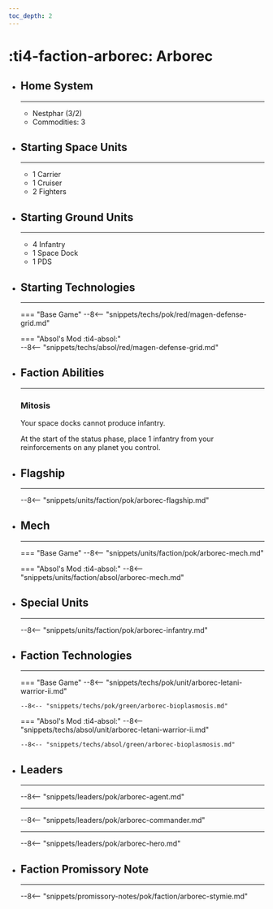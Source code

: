 ```yaml
---
toc_depth: 2
---
```


# :ti4-faction-arborec: Arborec

<div class="grid cards" markdown>

-   ## __Home System__

    ---

    * Nestphar (3/2)
    * Commodities: 3

</div>

<div class="grid cards" markdown>

-   ## __Starting Space Units__

    ---

    * 1 Carrier
    * 1 Cruiser
    * 2 Fighters

-   ## __Starting Ground Units__

    ---

    * 4 Infantry
    * 1 Space Dock
    * 1 PDS

-   ## __Starting Technologies__

    ---
    === "Base Game"
        --8<-- "snippets/techs/pok/red/magen-defense-grid.md"

    === "Absol's Mod :ti4-absol:"  
        --8<-- "snippets/techs/absol/red/magen-defense-grid.md"

-   ## __Faction Abilities__

    ---
    ### **Mitosis**

    Your space docks cannot produce infantry.  
    
    At the start of the status phase, place 1 infantry from your reinforcements on any planet you control.

-   ## __Flagship__

    ---
    --8<-- "snippets/units/faction/pok/arborec-flagship.md"

-   ## __Mech__

    ---
    === "Base Game"
        --8<-- "snippets/units/faction/pok/arborec-mech.md"

    === "Absol's Mod :ti4-absol:"
        --8<-- "snippets/units/faction/absol/arborec-mech.md"

</div>

<div class="grid cards" markdown>

-   ## __Special Units__

    ---
    --8<-- "snippets/units/faction/pok/arborec-infantry.md"

</div>

<div class="grid cards" markdown>

-   ## __Faction Technologies__

    ---
    === "Base Game"
        --8<-- "snippets/techs/pok/unit/arborec-letani-warrior-ii.md"

        --8<-- "snippets/techs/pok/green/arborec-bioplasmosis.md"

    === "Absol's Mod :ti4-absol:"
        --8<-- "snippets/techs/absol/unit/arborec-letani-warrior-ii.md"

        --8<-- "snippets/techs/absol/green/arborec-bioplasmosis.md"

-   ## __Leaders__

    ---
    
    --8<-- "snippets/leaders/pok/arborec-agent.md"

    ---

    --8<-- "snippets/leaders/pok/arborec-commander.md"

    ---

    --8<-- "snippets/leaders/pok/arborec-hero.md"

-   ## __Faction Promissory Note__

    ---
    --8<-- "snippets/promissory-notes/pok/faction/arborec-stymie.md"

</div>